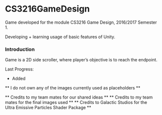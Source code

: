 # CS3216GameDesign

Game developed for the module CS3216 Game Design, 2016/2017 Semester 1.

Developing + learning usage of basic features of Unity.


### Introduction

Game is a 2D side scroller, where player’s objective is to reach the endpoint.

Last Progress:
- Added 



** I do not own any of the images currently used as placeholders **

** Credits to my team mates for our shared ideas **
** Credits to my team mates for the final images used **
** Credits to Galactic Studios for the Ultra Emissive Particles Shader Package **